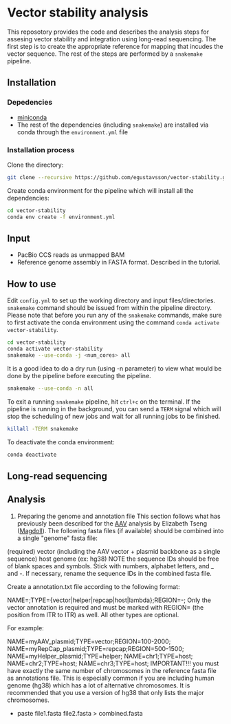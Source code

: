 # Vector stability analysis

This reposotory provides the code and describes the analysis steps for assesing vector stability and integration using long-read sequencing. The first step is to create the appropriate reference for mapping that incudes the vector sequence. The rest of the steps are performed by a `snakemake` pipeline.

## Installation

### Depedencies

- [miniconda](https://conda.io/miniconda.html)
- The rest of the dependencies (including `snakemake`) are installed via conda through the `environment.yml` file

### Installation process

Clone the directory:

```bash
git clone --recursive https://github.com/egustavsson/vector-stability.git
```

Create conda environment for the pipeline which will install all the dependencies:

```bash
cd vector-stability
conda env create -f environment.yml
```

## Input

- PacBio CCS reads as unmapped BAM
- Reference genome assembly in FASTA format. Described in the tutorial.

## How to use

Edit `config.yml` to set up the working directory and input files/directories. `snakemake` command should be issued from within the pipeline directory. Please note that before you run any of the `snakemake` commands, make sure to first activate the conda environment using the command `conda activate vector-stability`.

```bash
cd vector-stability
conda activate vector-stability
snakemake --use-conda -j <num_cores> all
```
It is a good idea to do a dry run (using -n parameter) to view what would be done by the pipeline before executing the pipeline.

```bash
snakemake --use-conda -n all
```

To exit a running `snakemake` pipeline, hit `ctrl+c` on the terminal. If the pipeline is running in the background, you can send a `TERM` signal which will stop the scheduling of new jobs and wait for all running jobs to be finished.

```bash
killall -TERM snakemake
```

To deactivate the conda environment:
```bash
conda deactivate
```






## Long-read sequencing

## Analysis

1. Preparing the genome and annotation file
This section follows what has previously been described for the [AAV](https://github.com/Magdoll/AAV) analysis by Elizabeth Tseng ([Magdoll](https://github.com/Magdoll)).
The following fasta files (if available) should be combined into a single "genome" fasta file:

(required) vector (including the AAV vector + plasmid backbone as a single sequence)
host genome (ex: hg38)
NOTE the sequence IDs should be free of blank spaces and symbols. Stick with numbers, alphabet letters, and _ and -. If necessary, rename the sequence IDs in the combined fasta file.

Create a annotation.txt file according to the following format:

NAME=<sequence id>;TYPE={vector|helper|repcap|host|lambda};REGION=<start>-<end>;
Only the vector annotation is required and must be marked with REGION= (the position from ITR to ITR) as well. All other types are optional.

For example:

NAME=myAAV_plasmid;TYPE=vector;REGION=100-2000;
NAME=myRepCap_plasmid;TYPE=repcap;REGION=500-1500;
NAME=myHelper_plasmid;TYPE=helper;
NAME=chr1;TYPE=host;
NAME=chr2;TYPE=host;
NAME=chr3;TYPE=host;
IMPORTANT!!! you must have exactly the same number of chromosomes in the reference fasta file as annotations file. This is especially common if you are including human genome (hg38) which has a lot of alternative chromosomes. It is recommended that you use a version of hg38 that only lists the major chromosomes.

- paste file1.fasta file2.fasta > combined.fasta
